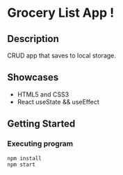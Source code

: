 # Grocery List App !

## Description

CRUD app that saves to local storage.

## Showcases

-   HTML5 and CSS3
-   React useState && useEffect

## Getting Started

### Executing program

```
npm install
npm start
```
